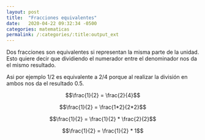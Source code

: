 ```yaml
---
layout: post
title:  "Fracciones equivalentes"
date:   2020-04-22 09:32:34 -0500
categories: matematicas
permalink: /:categories/:title:output_ext
---
```


Dos fracciones son equivalentes si representan la misma parte de la unidad. Esto quiere decir que dividiendo el numerador entre el denominador nos da el mismo resultado.

Asi por ejemplo 1/2 es equivalente a 2/4 porque al realizar la división en ambos nos da el resultado 0.5.

$$\frac{1}{2} = \frac{2}{4}$$

$$\frac{1}{2} = \frac{1*2}{2*2}$$

$$\frac{1}{2} = \frac{1}{2} * \frac{2}{2}$$

$$\frac{1}{2} = \frac{1}{2} * 1$$
